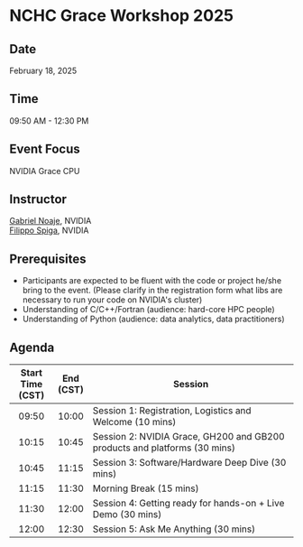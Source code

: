 # NCHC Grace Workshop 2025

## Date

February 18, 2025

## Time

09:50 AM - 12:30 PM 

## Event Focus

NVIDIA Grace CPU

<!--
## Region

Taiwan

## Location

NCHC Classroom B, No. 7, R&D 6th Rd., East Dist., Hsinchu City, Taiwan

## Registration Link

https://forms.office.com/r/cWtBLu0AUg
  -->

## Instructor

[Gabriel Noaje](https://sg.linkedin.com/in/gabrielnoaje), NVIDIA\
[Filippo Spiga](https://developer.nvidia.com/blog/author/fspiga), NVIDIA

## Prerequisites

 -  Participants are expected to be fluent with the code or project he/she bring to the event.
    (Please clarify in the registration form what libs are necessary to run your code on NVIDIA's cluster)
 -  Understanding of C/C++/Fortran (audience: hard-core HPC people)
 -  Understanding of Python (audience: data analytics, data practitioners)

## Agenda

| Start Time<br>(CST)| End<br>(CST) | Session |
| :---: | :---: | ------ |
| 09:50 | 10:00 | Session 1: Registration, Logistics and Welcome (10 mins) |
| 10:15 | 10:45 | Session 2: NVIDIA Grace, GH200 and GB200 products and platforms (30 mins) |
| 10:45 | 11:15 | Session 3: Software/Hardware Deep Dive (30 mins) |
| 11:15 | 11:30 | Morning Break (15 mins) |
| 11:30 | 12:00 | Session 4: Getting ready for hands-on + Live Demo (30 mins) |
| 12:00 | 12:30 | Session 5: Ask Me Anything (30 mins) |

<!--
## Notes

 -  This event will be conducted entirely in **English**.
 -  To receive the status of your registration and information of this event, please do provide a valid email address.
 -  The organizer reserves the right for the acceptance of your registration.
    The approval notice of your registration along with other information of the event will sent to you by the email registered.
 -  You are encouraged to bring your own devices for the in-person course. A free WiFi and lunch will be provided for this event.
  -->

<!--
  vim: ft=markdown ic nort nort wrap sw=4 ts=8 sts=4:
  -->
